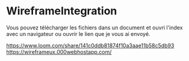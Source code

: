# WireframeIntegration

Vous pouvez télécharger les fichiers dans un document et ouvri l'index avec un navigateur ou ouvrir le lien que je vous ai envoyé.

https://www.loom.com/share/141c0ddb81874f10a3aae11b58c5db93 
https://wireframeux.000webhostapp.com/
